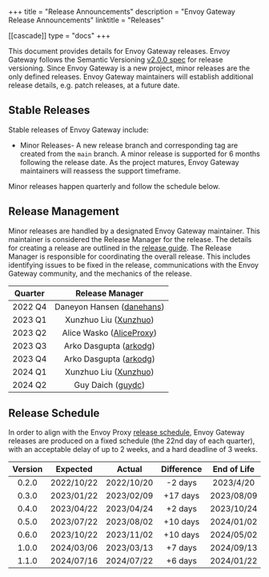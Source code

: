 +++
title = "Release Announcements"
description = "Envoy Gateway Release Announcements"
linktitle = "Releases"

[[cascade]]
type = "docs"
+++

This document provides details for Envoy Gateway releases. Envoy Gateway follows the Semantic Versioning [v2.0.0 spec][]
for release versioning. Since Envoy Gateway is a new project, minor releases are the only defined releases. Envoy
Gateway maintainers will establish additional release details, e.g. patch releases, at a future date.

## Stable Releases

Stable releases of Envoy Gateway include:

* Minor Releases- A new release branch and corresponding tag are created from the `main` branch. A minor release
  is supported for 6 months following the release date. As the project matures, Envoy Gateway maintainers will reassess
  the support timeframe.

Minor releases happen quarterly and follow the schedule below.

## Release Management

Minor releases are handled by a designated Envoy Gateway maintainer. This maintainer is considered the Release Manager
for the release. The details for creating a release are outlined in the [release guide][].  The Release Manager is
responsible for coordinating the overall release. This includes identifying issues to be fixed in the release,
communications with the Envoy Gateway community, and the mechanics of the release.

| Quarter |                        Release Manager                         |
|:-------:|:--------------------------------------------------------------:|
| 2022 Q4 |    Daneyon Hansen ([danehans](https://github.com/danehans))    |
| 2023 Q1 |    Xunzhuo Liu ([Xunzhuo](https://github.com/Xunzhuo))         |
| 2023 Q2 |    Alice Wasko ([AliceProxy](https://github.com/AliceProxy))   |
| 2023 Q3 |    Arko Dasgupta ([arkodg](https://github.com/arkodg))         |
| 2023 Q4 |    Arko Dasgupta ([arkodg](https://github.com/arkodg))         |
| 2024 Q1 |    Xunzhuo Liu ([Xunzhuo](https://github.com/Xunzhuo))         |
| 2024 Q2 |    Guy Daich ([guydc](https://github.com/guydc))               |

## Release Schedule

In order to align with the Envoy Proxy [release schedule][], Envoy Gateway releases are produced on a fixed schedule
(the 22nd day of each quarter), with an acceptable delay of up to 2 weeks, and a hard deadline of 3 weeks.

| Version |  Expected   |   Actual    | Difference  | End of Life |
|:-------:|:-----------:|:-----------:|:-----------:|:-----------:|
|  0.2.0  | 2022/10/22  | 2022/10/20  |   -2 days   |  2023/4/20  |
|  0.3.0  | 2023/01/22  | 2023/02/09  |   +17 days  |  2023/08/09 |
|  0.4.0  | 2023/04/22  | 2023/04/24  |   +2 days   |  2023/10/24 |
|  0.5.0  | 2023/07/22  | 2023/08/02  |   +10 days  |  2024/01/02 |
|  0.6.0  | 2023/10/22  | 2023/11/02  |   +10 days  |  2024/05/02 |
|  1.0.0  | 2024/03/06  | 2023/03/13  |   +7 days   |  2024/09/13 |
|  1.1.0  | 2024/07/16	| 2024/07/22  |   +6 days   |  2024/01/22 |

[v2.0.0 spec]: https://semver.org/spec/v2.0.0.html
[release guide]: ../../contributions/releasing
[release schedule]: https://github.com/envoyproxy/envoy/blob/main/RELEASES.md#major-release-schedule
